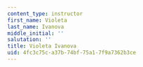 ```yaml
---
content_type: instructor
first_name: Violeta
last_name: Ivanova
middle_initial: ''
salutation: ''
title: Violeta Ivanova
uid: 4fc3c75c-a37b-74bf-75a1-7f9a7362b3ce
---
```

